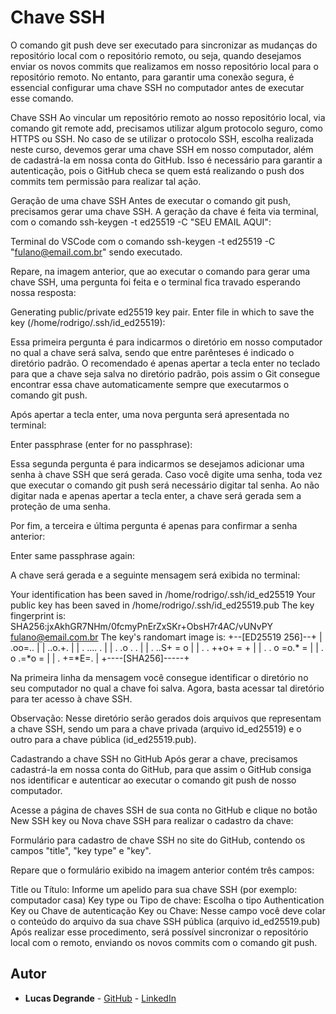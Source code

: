 # Chave SSH

O comando git push deve ser executado para sincronizar as mudanças do repositório local com o repositório remoto, ou seja, quando desejamos enviar os novos commits que realizamos em nosso repositório local para o repositório remoto. No entanto, para garantir uma conexão segura, é essencial configurar uma chave SSH no computador antes de executar esse comando.

Chave SSH
Ao vincular um repositório remoto ao nosso repositório local, via comando git remote add, precisamos utilizar algum protocolo seguro, como HTTPS ou SSH. No caso de se utilizar o protocolo SSH, escolha realizada neste curso, devemos gerar uma chave SSH em nosso computador, além de cadastrá-la em nossa conta do GitHub. Isso é necessário para garantir a autenticação, pois o GitHub checa se quem está realizando o push dos commits tem permissão para realizar tal ação.

Geração de uma chave SSH
Antes de executar o comando git push, precisamos gerar uma chave SSH. A geração da chave é feita via terminal, com o comando ssh-keygen -t ed25519 -C "SEU EMAIL AQUI":

Terminal do VSCode com o comando ssh-keygen -t ed25519 -C "fulano@email.com.br" sendo executado.

Repare, na imagem anterior, que ao executar o comando para gerar uma chave SSH, uma pergunta foi feita e o terminal fica travado esperando nossa resposta:

Generating public/private ed25519 key pair.
Enter file in which to save the key (/home/rodrigo/.ssh/id_ed25519):

Essa primeira pergunta é para indicarmos o diretório em nosso computador no qual a chave será salva, sendo que entre parênteses é indicado o diretório padrão. O recomendado é apenas apertar a tecla enter no teclado para que a chave seja salva no diretório padrão, pois assim o Git consegue encontrar essa chave automaticamente sempre que executarmos o comando git push.

Após apertar a tecla enter, uma nova pergunta será apresentada no terminal:

Enter passphrase (enter for no passphrase):

Essa segunda pergunta é para indicarmos se desejamos adicionar uma senha à chave SSH que será gerada. Caso você digite uma senha, toda vez que executar o comando git push será necessário digitar tal senha. Ao não digitar nada e apenas apertar a tecla enter, a chave será gerada sem a proteção de uma senha.

Por fim, a terceira e última pergunta é apenas para confirmar a senha anterior:

Enter same passphrase again:

A chave será gerada e a seguinte mensagem será exibida no terminal:

Your identification has been saved in /home/rodrigo/.ssh/id_ed25519
Your public key has been saved in /home/rodrigo/.ssh/id_ed25519.pub
The key fingerprint is:
SHA256:jxAkhGR7NHm/0fcmyPnErZxSKr+ObsH7r4AC/vUNvPY fulano@email.com.br
The key's randomart image is:
+--[ED25519 256]--+
| .oo=..          |
| ..o.+.          |
|  . .... .       |
|   .   .o . .    |
|  .   ..S+ = o   |
| . .   ++o+ = +  |
|  . . o =o.* =   |
|   . o .=*o =    |
|    .  +=*E=.    |
+----[SHA256]-----+

Na primeira linha da mensagem você consegue identificar o diretório no seu computador no qual a chave foi salva. Agora, basta acessar tal diretório para ter acesso à chave SSH.

Observação: Nesse diretório serão gerados dois arquivos que representam a chave SSH, sendo um para a chave privada (arquivo id_ed25519) e o outro para a chave pública (id_ed25519.pub).

Cadastrando a chave SSH no GitHub
Após gerar a chave, precisamos cadastrá-la em nossa conta do GitHub, para que assim o GitHub consiga nos identificar e autenticar ao executar o comando git push de nosso computador.

Acesse a página de chaves SSH de sua conta no GitHub e clique no botão New SSH key ou Nova chave SSH para realizar o cadastro da chave:

Formulário para cadastro de chave SSH no site do GitHub, contendo os campos "title", "key type" e "key".

Repare que o formulário exibido na imagem anterior contém três campos:

Title ou Título: Informe um apelido para sua chave SSH (por exemplo: computador casa)
Key type ou Tipo de chave: Escolha o tipo Authentication Key ou Chave de autenticação
Key ou Chave: Nesse campo você deve colar o conteúdo do arquivo da sua chave SSH pública (arquivo id_ed25519.pub)
Após realizar esse procedimento, será possível sincronizar o repositório local com o remoto, enviando os novos commits com o comando git push.
  
## Autor

- **Lucas Degrande** - [GitHub](https://github.com/degrandelucas) - [LinkedIn](https://www.linkedin.com/in/lucasdegrande/)

